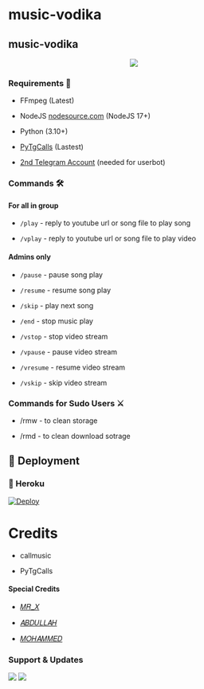 # music-vodika

<h2 align="centre">music-vodika</h2>

<p align="center">

  <img src="https://telegra.ph/file/ccb4621de8175508fecd1.jpg">

</p>

<h3>Requirements 📝</h3>

- FFmpeg (Latest)

- NodeJS [nodesource.com](https://nodesource.com/) (NodeJS 17+)

- Python (3.10+)

- [PyTgCalls](https://github.com/pytgcalls/pytgcalls) (Lastest)

- [2nd Telegram Account](https://telegram.org/blog/themes-accounts#multiple-accounts) (needed for userbot)

### Commands 🛠

#### For all in group

- `/play` - reply to youtube url or song file to play song

- `/vplay` - reply to youtube url or song file to play video

#### Admins only

- `/pause` - pause song play

- `/resume` - resume song play

- `/skip` - play next song

- `/end` - stop music play

- `/vstop` - stop video stream

- `/vpause` - pause video stream

- `/vresume` - resume video stream

- `/vskip` - skip video stream

### Commands for Sudo Users ⚔️

- /rmw - to clean storage

- /rmd - to clean download sotrage

<h2 align="center">

   
## 🚀 Deployment
  
  ### 💜 Heroku
  
[![Deploy](https://www.herokucdn.com/deploy/button.svg)](https://heroku.com/deploy?template=https://github.com/Abdulrahmman8894/music-vodika)
  
# Credits

- callmusic 

- PyTgCalls

#### Special Credits

- [𝑀𝑅_𝑋](https://t.me/MR_X_N)

- [𝐴𝐵𝐷𝑈𝐿𝐿𝐴𝐻](https://t.me/MR_X_N3)

- [𝑀𝑂𝐻𝐴𝑀𝑀𝐸𝐷](https://t.me/MR_X_N2)

### Support & Updates 

<a href="https://t.me/SULTAN1_1B"><img src="https://img.shields.io/badge/Join-Group%20Support-red.svg?style=for-the-badge&logo=Telegram"></a> <a href="https://t.me/MR_X_N_2"><img src="https://img.shields.io/badge/Join-Updates%20Channel-white.svg?style=for-the-badge&logo=Telegram"></a>
